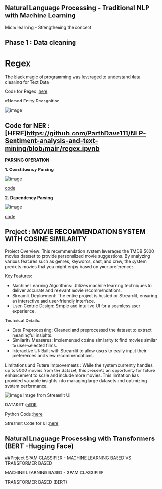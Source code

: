 ## Natural Language Processing - Traditional NLP with Machine Learning 

Micro learning - Strengthening the concept

## Phase 1 : Data cleaning 

# Regex 
The black magic of programming was leveraged to understand data cleaning for Text Data 

Code for Regex :[here](https://github.com/ParthDave111/NLP-Sentiment-analysis-and-text-mining/blob/main/regex.ipynb)


#Named Entity Recognition 

![image](https://github.com/ParthDave111/ParthDave111.github.io/assets/123885634/6d320667-c201-46ed-8170-f4e53a3ee397)


Code for NER :[HERE]https://github.com/ParthDave111/NLP-Sentiment-analysis-and-text-mining/blob/main/regex.ipynb
---------------------------------------------------------------------------------------------------------------------------------------------------------------------------------------------------------
**PARSING OPERATION**

**1. Constituency Parsing**

![image](https://github.com/ParthDave111/ParthDave111.github.io/assets/123885634/628e68a3-d340-4628-9e24-3cee2436ae48)

[code](https://github.com/ParthDave111/NLP-Sentiment-analysis-and-text-mining/blob/main/constituency_parser_ipynb_txt.ipynb)

**2. Dependency Parsing**

![image](https://github.com/ParthDave111/ParthDave111.github.io/assets/123885634/e1d3c9f4-6e1f-498f-ac12-717db4cc3eca)

[code](https://github.com/ParthDave111/NLP-Sentiment-analysis-and-text-mining/blob/main/Dependency_paripynb_ipynb_txt.ipynb)



## Project : MOVIE RECOMMENDATION SYSTEM WITH COSINE SIMILARITY 

Project Overview:
This recommendation system leverages the TMDB 5000 movies dataset to provide personalized movie suggestions. By analyzing various features such as genres, keywords, cast, and crew, the system predicts movies that you might enjoy based on your preferences.

Key Features:
- Machine Learning Algorithms: Utilizes machine learning techniques to deliver accurate and relevant movie recommendations.
- Streamlit Deployment: The entire project is hosted on Streamlit, ensuring an interactive and user-friendly interface.
- User-Centric Design: Simple and intuitive UI for a seamless user experience.

Technical Details:
- Data Preprocessing: Cleaned and preprocessed the dataset to extract meaningful insights.
- Similarity Measures: Implemented cosine similarity to find movies similar to user-selected films.
- Interactive UI: Built with Streamlit to allow users to easily input their preferences and view recommendations.
  
Limitations and Future Improvements :
While the system currently handles up to 5000 movies from the dataset, this presents an opportunity for future enhancement to scale and include more movies. This limitation has provided valuable insights into managing large datasets and optimizing system performance.

![image](https://github.com/ParthDave111/ParthDave111.github.io/assets/123885634/ff4a21a2-1756-4ba4-9da4-9b47532e1931)
Image from Streamlit UI 

DATASET :[hERE](https://www.kaggle.com/datasets/tmdb/tmdb-movie-metadata)

Python Code :[here](https://github.com/ParthDave111/Movie-predictions--Cosine-Similarity/blob/main/movie_recommendation.ipynb)

Streamlit Code for UI :[here](https://github.com/ParthDave111/Movie-predictions--Cosine-Similarity/blob/main/ui.py)

## Natural Lnaguage Processing with Transformers (BERT -Hugging Face)

##Project SPAM CLASSIFIER - MACHINE LEARNING BASED VS TRANSFORMER BASED 

MACHINE LEARNING BASED - SPAM CLASSIFIER 

TRANSFORMER BASED (BERT) 
